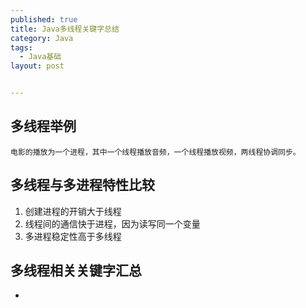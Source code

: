 ```yaml
---
published: true
title: Java多线程关键字总结
category: Java
tags: 
  - Java基础
layout: post


---
```

## 多线程举例 

	电影的播放为一个进程，其中一个线程播放音频，一个线程播放视频，两线程协调同步。

## 多线程与多进程特性比较
1. 创建进程的开销大于线程
2. 线程间的通信快于进程，因为读写同一个变量
3. 多进程稳定性高于多线程

## 多线程相关关键字汇总 

+ 



